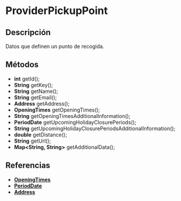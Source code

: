 # ProviderPickupPoint

## Descripción

Datos que definen un punto de recogida.

## Métodos

- **int** getId();
- **String** getKey();
- **String** getName();
- **String** getEmail();
- **Address** getAddress();
- **OpeningTimes** getOpeningTimes();
- **String** getOpeningTimesAdditionalInformation();
- **PeriodDate** getUpcomingHolidayClosurePeriods();
- **String** getUpcomingHolidayClosurePeriodsAdditionalInformation();
- **double** getDistance();
- **String** getUrl();
- **Map<String, String>** getAdditionalData();

## Referencias

- **[OpeningTimes](OpeningTimes.md)**
- **[PeriodDate](PeriodDate.md)**
- **[Address](../Address.md)**
